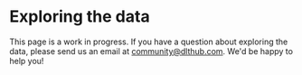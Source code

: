 # Exploring the data

This page is a work in progress. If you have a question about exploring the data,
please send us an email at community@dlthub.com. We'd be happy to help you!